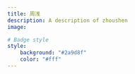 ```yaml
---
title: 周浅
description: A description of zhoushen
image:

# Badge style
style:
    background: "#2a9d8f"
    color: "#fff"
---
```

